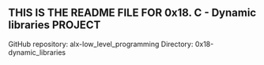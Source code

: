## THIS IS THE README FILE FOR 0x18. C - Dynamic libraries PROJECT
GitHub repository: alx-low_level_programming
Directory: 0x18-dynamic_libraries
